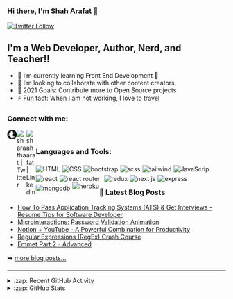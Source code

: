 ### Hi there, I'm Shah Arafat 👋

[![Twitter Follow](https://img.shields.io/twitter/follow/sharafhat?color=%231DA1F2&label=Twitter&style=flat-square)](https://twitter.com/sharafhat?ref_src=twsrc%5Etfw)

## I'm a Web Developer, Author, Nerd, and Teacher!!

- 🌱 I’m currently learning Front End Development 🤣
- 👯 I’m looking to collaborate with other content creators
- 🥅 2021 Goals: Contribute more to Open Source projects
- ⚡ Fun fact: When I am not working, I love to travel

### Connect with me:

[<img align="left" alt="shaharafat.info" width="22px" src="https://raw.githubusercontent.com/iconic/open-iconic/master/svg/globe.svg" />][website]
[<img align="left" alt="sharafhat | Twitter" width="22px" src="https://cdn.jsdelivr.net/npm/simple-icons@v3/icons/twitter.svg" />][twitter]
[<img align="left" alt="shah arafat | LinkedIn" width="22px" src="https://cdn.jsdelivr.net/npm/simple-icons@v3/icons/linkedin.svg" />][linkedin]

<br />

### Languages and Tools:

<img align="left" alt="HTML" style="margin-right: 5px; margin-top: 5px" src="https://img.shields.io/badge/HTML5-E34F26?style=for-the-badge&logo=html5&logoColor=white" />
<img align="left" alt="CSS" style="margin-right: 5px; margin-top: 5px" src="https://img.shields.io/badge/CSS3-1572B6?style=for-the-badge&logo=css3&logoColor=white" />
<img align="left" alt="bootstrap" style="margin-right: 5px; margin-top: 5px" src="https://img.shields.io/badge/Bootstrap-563D7C?style=for-the-badge&logo=bootstrap&logoColor=white" />
<img align="left" alt="scss" style="margin-right: 5px; margin-top: 5px" src="https://img.shields.io/badge/Sass-CC6699?style=for-the-badge&logo=sass&logoColor=white" />
<img align="left" alt="tailwind" style="margin-right: 5px; margin-top: 5px" src="https://img.shields.io/badge/Tailwind_CSS-38B2AC?style=for-the-badge&logo=tailwind-css&logoColor=white" />
<img align="left" alt="JavaScrip" style="margin-right: 5px; margin-top: 5px" src="https://img.shields.io/badge/JavaScript-F7DF1E?style=for-the-badge&logo=javascript&logoColor=black" />
<img align="left" alt="react" style="margin-right: 5px; margin-top: 5px" src="https://img.shields.io/badge/React-20232A?style=for-the-badge&logo=react&logoColor=61DAFB" />
<img align="left" style="margin-right:5px; margin-top: 5px" alt="react router" src="https://img.shields.io/badge/React_Router-CA4245?style=for-the-badge&logo=react-router&logoColor=white" />
<img align="left" alt="" style="margin-right: 5px; margin-top: 5px" src="https://img.shields.io/badge/styled--components-DB7093?style=for-the-badge&logo=styled-components&logoColor=white" />
<img align="left" alt="redux" style="margin-right: 5px; margin-top: 5px" src="https://img.shields.io/badge/Redux-593D88?style=for-the-badge&logo=redux&logoColor=white" />
<img align="left" alt="next js" style="margin-right: 5px; margin-top: 5px" src="https://img.shields.io/badge/next.js-000000?style=for-the-badge&logo=next.js&logoColor=white" />
<img align="left" alt="express" style="margin-right: 5px; margin-top: 5px" src="	https://img.shields.io/badge/Express.js-404D59?style=for-the-badge&logo=express&logoColor=white" />
<img align="left" style="margin-right: 5px; margin-top: 5px" alt="mongodb" src="https://img.shields.io/badge/MongoDB-4EA94B?style=for-the-badge&logo=mongodb&logoColor=white" />
<img align="left" alt="heroku" src="https://img.shields.io/badge/Heroku-430098?style=for-the-badge&logo=heroku&logoColor=white" />
<img align="left" style="margin-right: 5px; margin-top: 5px" alt="" src="" />

<br />
<br />

### 📕 Latest Blog Posts

<!-- BLOG-POST-LIST:START -->

- [How To Pass Application Tracking Systems (ATS) & Get Interviews - Resume Tips for Software Developer](https://dev.to/codestackr/how-to-pass-application-tracking-systems-ats-get-interviews-resume-tips-for-software-developer-4bmo)
- [Microinteractions: Password Validation Animation](https://dev.to/codestackr/microinteractions-password-validation-animation-5629)
- [Notion + YouTube - A Powerful Combination for Productivity](https://dev.to/codestackr/notion-youtube-a-powerful-combination-for-productivity-1def)
- [Regular Expressions (RegEx) Crash Course](https://dev.to/codestackr/regular-expressions-regex-crash-course-248n)
- [Emmet Part 2 - Advanced](https://dev.to/codestackr/emmet-part-2-advanced-4c65)
<!-- BLOG-POST-LIST:END -->

➡️ [more blog posts...](https://codestackr.com)

---

<details>
  <summary>:zap: Recent GitHub Activity</summary>
  
<!--START_SECTION:activity-->
1. 🗣 Commented on [#1](https://github.com/codeSTACKr/portfolio-sass/issues/1) in [codeSTACKr/portfolio-sass](https://github.com/codeSTACKr/portfolio-sass)
2. 🎉 Merged PR [#1](https://github.com/codeSTACKr/portfolio-sass/pull/1) in [codeSTACKr/portfolio-sass](https://github.com/codeSTACKr/portfolio-sass)
3. 🗣 Commented on [#10](https://github.com/codeSTACKr/codestackr-vscode-theme/issues/10) in [codeSTACKr/codestackr-vscode-theme](https://github.com/codeSTACKr/codestackr-vscode-theme)
4. 🗣 Commented on [#11](https://github.com/codeSTACKr/codestackr-vscode-theme/issues/11) in [codeSTACKr/codestackr-vscode-theme](https://github.com/codeSTACKr/codestackr-vscode-theme)
5. ❌ Closed PR [#1](https://github.com/codeSTACKr/spotify-now-playing/pull/1) in [codeSTACKr/spotify-now-playing](https://github.com/codeSTACKr/spotify-now-playing)
<!--END_SECTION:activity-->

</details>

<details>
  <summary>:zap: GitHub Stats</summary>

  <img align="left" alt="codeSTACKr's GitHub Stats" src="https://github-readme-stats.codestackr.vercel.app/api?username=codeSTACKr&show_icons=true&hide_border=true" />

</details>

[website]: https://shaharafat.info
[twitter]: https://twitter.com/sharafhat
[linkedin]: https://linkedin.com/in/shah-arafat
